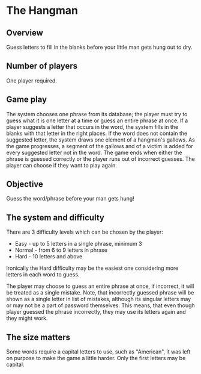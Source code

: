 # The Hangman

## Overview
Guess letters to fill in the blanks before your little man gets hung out to dry.

## Number of players
One player required.

## Game play
The system chooses one phrase from its database; the player must try to guess what it is one letter at a time or guess an entire phrase at once.
If a player suggests a letter that occurs in the word, the system fills in the blanks with that letter in the right places.
If the word does not contain the suggested letter, the system draws one element of a hangman's gallows.
As the game progresses, a segment of the gallows and of a victim is added for every suggested letter not in the word.
The game ends when either the phrase is guessed correctly or the player runs out of incorrect guesses.
The player can choose if they want to play again.

## Objective
Guess the word/phrase before your man gets hung!

## The system and difficulty
There are 3 difficulty levels which can be chosen by the player:
- Easy - up to 5 letters in a single phrase, minimum 3
- Normal - from 6 to 9 letters in phrase
- Hard - 10 letters and above

Ironically the Hard difficulty may be the easiest one considering more letters in each word to guess.

The player may choose to guess an entire phrase at once, if incorrect, it will be treated as a single mistake.
Note, that incorrectly guessed phrase will be shown as a single letter in list of mistakes, although its singular letters may or may not be a part of password themselves.
This means, that even though player guessed the phrase incorrectly, they may use its letters again and they might work.

## The size matters
Some words require a capital letters to use, such as "American", it was left on purpose to make the game a little harder.
Only the first letters may be capital.

